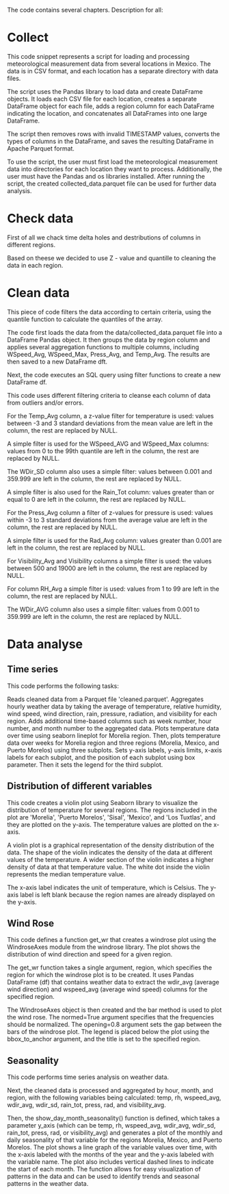 The code contains several chapters.
Description for all:

# Collect
This code snippet represents a script for loading and processing meteorological measurement data from several locations in Mexico. The data is in CSV format, and each location has a separate directory with data files.

The script uses the Pandas library to load data and create DataFrame objects. It loads each CSV file for each location, creates a separate DataFrame object for each file, adds a region column for each DataFrame indicating the location, and concatenates all DataFrames into one large DataFrame.

The script then removes rows with invalid TIMESTAMP values, converts the types of columns in the DataFrame, and saves the resulting DataFrame in Apache Parquet format.

To use the script, the user must first load the meteorological measurement data into directories for each location they want to process. Additionally, the user must have the Pandas and os libraries installed. After running the script, the created collected_data.parquet file can be used for further data analysis.

# Check data
First of all we chack time delta holes and destributions of columns in different regions.

Based on theese we decided to use Z - value and quantille to cleaning the data in each region.

# Clean data
This piece of code filters the data according to certain criteria, using the quantile function to calculate the quantiles of the array.

The code first loads the data from the data/collected_data.parquet file into a DataFrame Pandas object. It then groups the data by region column and applies several aggregation functions to multiple columns, including WSpeed_Avg, WSpeed_Max, Press_Avg, and Temp_Avg. The results are then saved to a new DataFrame dft.

Next, the code executes an SQL query using filter functions to create a new DataFrame df.

This code uses different filtering criteria to cleanse each column of data from outliers and/or errors.

For the Temp_Avg column, a z-value filter for temperature is used: values between -3 and 3 standard deviations from the mean value are left in the column, the rest are replaced by NULL.

A simple filter is used for the WSpeed_AVG and WSpeed_Max columns: values from 0 to the 99th quantile are left in the column, the rest are replaced by NULL.

The WDir_SD column also uses a simple filter: values between 0.001 and 359.999 are left in the column, the rest are replaced by NULL.

A simple filter is also used for the Rain_Tot column: values greater than or equal to 0 are left in the column, the rest are replaced by NULL.

For the Press_Avg column a filter of z-values for pressure is used: values within -3 to 3 standard deviations from the average value are left in the column, the rest are replaced by NULL.

A simple filter is used for the Rad_Avg column: values greater than 0.001 are left in the column, the rest are replaced by NULL.

For Visibility_Avg and Visibility columns a simple filter is used: the values between 500 and 19000 are left in the column, the rest are replaced by NULL.

For column RH_Avg a simple filter is used: values from 1 to 99 are left in the column, the rest are replaced by NULL.

The WDir_AVG column also uses a simple filter: values from 0.001 to 359.999 are left in the column, the rest are replaced by NULL.

# Data analyse 

## Time series

This code performs the following tasks:

Reads cleaned data from a Parquet file 'cleaned.parquet'.
Aggregates hourly weather data by taking the average of temperature, relative humidity, wind speed, wind direction, rain, pressure, radiation, and visibility for each region.
Adds additional time-based columns such as week number, hour number, and month number to the aggregated data.
Plots temperature data over time using seaborn lineplot for Morelia region. Then, plots temperature data over weeks for Morelia region and three regions (Morelia, Mexico, and Puerto Morelos) using three subplots.
Sets y-axis labels, y-axis limits, x-axis labels for each subplot, and the position of each subplot using box parameter. Then it sets the legend for the third subplot.

## Distribution of different variables

This code creates a violin plot using Seaborn library to visualize the distribution of temperature for several regions. The regions included in the plot are 'Morelia', 'Puerto Morelos', 'Sisal', 'Mexico', and 'Los Tuxtlas', and they are plotted on the y-axis. The temperature values are plotted on the x-axis.

A violin plot is a graphical representation of the density distribution of the data. The shape of the violin indicates the density of the data at different values of the temperature. A wider section of the violin indicates a higher density of data at that temperature value. The white dot inside the violin represents the median temperature value.

The x-axis label indicates the unit of temperature, which is Celsius. The y-axis label is left blank because the region names are already displayed on the y-axis.

## Wind Rose

This code defines a function get_wr that creates a windrose plot using the WindroseAxes module from the windrose library. The plot shows the distribution of wind direction and speed for a given region.

The get_wr function takes a single argument, region, which specifies the region for which the windrose plot is to be created. It uses Pandas DataFrame (df) that contains weather data to extract the wdir_avg (average wind direction) and wspeed_avg (average wind speed) columns for the specified region.

The WindroseAxes object is then created and the bar method is used to plot the wind rose. The normed=True argument specifies that the frequencies should be normalized. The opening=0.8 argument sets the gap between the bars of the windrose plot. The legend is placed below the plot using the bbox_to_anchor argument, and the title is set to the specified region.

## Seasonality 

This code performs time series analysis on weather data.

Next, the cleaned data is processed and aggregated by hour, month, and region, with the following variables being calculated: temp, rh, wspeed_avg, wdir_avg, wdir_sd, rain_tot, press, rad, and visibility_avg.

Then, the show_day_month_seasonality() function is defined, which takes a parameter y_axis (which can be temp, rh, wspeed_avg, wdir_avg, wdir_sd, rain_tot, press, rad, or visibility_avg) and generates a plot of the monthly and daily seasonality of that variable for the regions Morelia, Mexico, and Puerto Morelos. The plot shows a line graph of the variable values over time, with the x-axis labeled with the months of the year and the y-axis labeled with the variable name. The plot also includes vertical dashed lines to indicate the start of each month. The function allows for easy visualization of patterns in the data and can be used to identify trends and seasonal patterns in the weather data.


